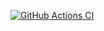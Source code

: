[![GitHub Actions CI](https://github.com/github/opensource.guide/actions/workflows/tests.yml/badge.svg)](https://github.com/github/opensource.guide/actions/workflows/tests.yml)
